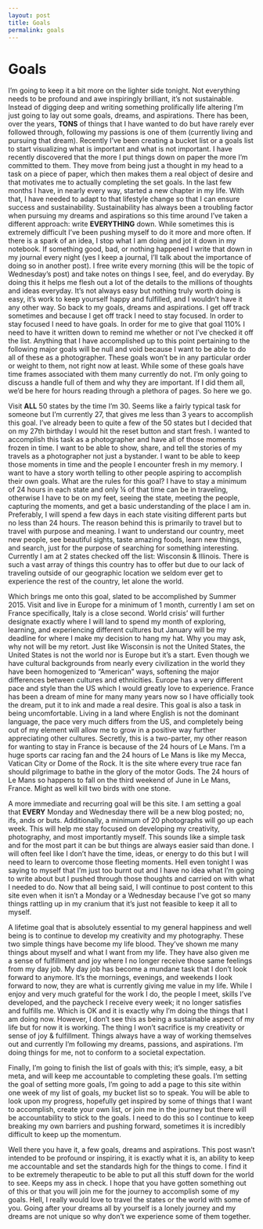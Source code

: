 ```yaml
---
layout: post
title: Goals
permalink: goals
---
```

# Goals

I’m going to keep it a bit more on the lighter side tonight. Not everything needs to be profound and awe inspiringly brilliant, it’s not sustainable. Instead of digging deep and writing something prolifically life altering I’m just going to lay out some goals, dreams, and aspirations. There has been, over the years, **TONS** of things that I have wanted to do but have rarely ever followed through, following my passions is one of them (currently living and pursuing that dream). Recently I’ve been creating a bucket list or a goals list to start visualizing what is important and what is not important. I have recently discovered that the more I put things down on paper the more I’m committed to them. They move from being just a thought in my head to a task on a piece of paper, which then makes them a real object of desire and that motivates me to actually completing the set goals. In the last few months I have, in nearly every way, started a new chapter in my life. With that, I have needed to adapt to that lifestyle change so that I can ensure success and sustainability. Sustainability has always been a troubling factor when pursuing my dreams and aspirations so this time around I’ve taken a different approach: write **EVERYTHING** down.  While sometimes this is extremely difficult I’ve been pushing myself to do it more and more often. If there is a spark of an idea, I stop what I am doing and jot it down in my notebook. If something good, bad, or nothing happened I write that down in my journal every night (yes I keep a journal, I’ll talk about the importance of doing so in another post). I free write every morning (this will be the topic of Wednesday’s post) and take notes on things I see, feel, and do everyday. By doing this it helps me flesh out a lot of the details to the millions of thoughts and ideas everyday. It’s not always easy but nothing truly worth doing is easy, it’s work to keep yourself happy and fulfilled, and I wouldn’t have it any other way. So back to my goals, dreams and aspirations. I get off track sometimes and because I get off track I need to stay focused. In order to stay focused I need to have goals. In order for me to give that goal 110% I need to have it written down to remind me whether or not I’ve checked it off the list. Anything that I have accomplished up to this point pertaining to the following major goals will be null and void because I want to be able to do all of these as a photographer. These goals won’t be in any particular order or weight to them, not right now at least. While some of these goals have time frames associated with them many currently do not.  I’m only going to discuss a handle full of them and why they are important. If I did them all, we’d be here for hours reading through a plethora of pages. So here we go.

Visit **ALL** 50 states by the time I’m 30. Seems like a fairly typical task for someone but I’m currently 27, that gives me less than 3 years to accomplish this goal. I’ve already been to quite a few of the 50 states but I decided that on my 27th birthday I would hit the reset button and start fresh. I wanted to accomplish this task as a photographer and have all of those moments frozen in time. I want to be able to show, share, and tell the stories of my travels as a photographer not just a bystander. I want to be able to keep those moments in time and the people I encounter fresh in my memory. I want to have a story worth telling to other people aspiring to accomplish their own goals. What are the rules for this goal? I have to stay a minimum of 24 hours in each state and only ¼ of that time can be in traveling, otherwise I have to be on my feet, seeing the state, meeting the people, capturing the moments, and get a basic understanding of the place I am in. Preferably, I will spend a few days in each state visiting different parts but no less than 24 hours. The reason behind this is primarily to travel but to travel with purpose and meaning. I want to understand our country, meet new people, see beautiful sights, taste amazing foods, learn new things, and search, just for the purpose of searching for something interesting. Currently I am at 2 states checked off the list: Wisconsin & Illinois. There is such a vast array of things this country has to offer but due to our lack of traveling outside of our geographic location we seldom ever get to experience the rest of the country, let alone the world.

Which brings me onto this goal, slated to be accomplished by Summer 2015. Visit and live in Europe for a minimum of 1 month, currently I am set on France specifically, Italy is a close second. World crisis’ will further designate exactly where I will land to spend my month of exploring, learning, and experiencing different cultures but January will be my deadline for where I make my decision to hang my hat. Why you may ask, why not will be my retort. Just like Wisconsin is not the United States, the United States is not the world nor is Europe but it’s a start. Even though we have cultural backgrounds from nearly every civilization in the world they have been homogenized to “American” ways, softening the major differences between cultures and ethnicities. Europe has a very different pace and style than the US which I would greatly love to experience. France has been a dream of mine for many many years now so I have officially took the dream, put it to ink and made a real desire. This goal is also a task in being uncomfortable. Living in a land where English is not the dominant language, the pace very much differs from the US, and completely being out of my element will allow me to grow in a positive way further appreciating other cultures. Secretly, this is a two-parter, my other reason for wanting to stay in France is because of the 24 hours of Le Mans. I’m a huge sports car racing fan and the 24 hours of Le Mans is like my Mecca, Vatican City or Dome of the Rock. It is the site where every true race fan should pilgrimage to bathe in the glory of the motor Gods. The 24 hours of Le Mans so happens to fall on the third weekend of June in Le Mans, France. Might as well kill two birds with one stone.

A more immediate and recurring goal will be this site. I am setting a goal that **EVERY** Monday and Wednesday there will be a new blog posted; no, ifs, ands or buts. Additionally, a minimum of 20 photographs will go up each week. This will help me stay focused on developing my creativity, photography, and most importantly myself. This sounds like a simple task and for the most part it can be but things are always easier said than done. I will often feel like I don’t have the time, ideas, or energy to do this but I will need to learn to overcome those fleeting moments. Hell even tonight I was saying to myself that I’m just too burnt out and I have no idea what I’m going to write about but I pushed through those thoughts and carried on with what I needed to do. Now that all being said, I will continue to post content to this site even when it isn’t a Monday or a Wednesday because I’ve got so many things rattling up in my cranium that it’s just not feasible to keep it all to myself.

A lifetime goal that is absolutely essential to my general happiness and well being is to continue to develop my creativity and my photography. These two simple things have become my life blood. They’ve shown me many things about myself and what I want from my life. They have also given me a sense of fulfillment and joy where I no longer receive those same feelings from my day job. My day job has become a mundane task that I don’t look forward to anymore. It’s the mornings, evenings, and weekends I look forward to now, they are what is currently giving me value in my life. While I enjoy and very much grateful for the work I do, the people I meet, skills I’ve developed, and the paycheck I receive every week; it no longer satisfies and fulfills me. Which is OK and it is exactly why I’m doing the things that I am doing now. However, I don’t see this as being a sustainable aspect of my life but for now it is working. The thing I won’t sacrifice is my creativity or sense of joy & fulfillment. Things always have a way of working themselves out and currently I’m following my dreams, passions, and aspirations. I’m doing things for me, not to conform to a societal expectation.

Finally, I’m going to finish the list of goals with this; it’s simple, easy, a bit meta, and will keep me accountable to completing these goals. I’m setting the goal of setting more goals, I’m going to add a page to this site within one week of my list of goals, my bucket list so to speak. You will be able to look upon my progress, hopefully get inspired by some of things that I want to accomplish, create your own list, or join me in the journey but there will be accountability to stick to the goals. I need to do this so I continue to keep breaking my own barriers and pushing forward, sometimes it is incredibly difficult to keep up the momentum.

Well there you have it, a few goals, dreams and aspirations. This post wasn’t intended to be profound or inspiring, it is exactly what it is, an ability to keep me accountable and set the standards high for the things to come. I find it to be extremely therapeutic to be able to put all this stuff down for the world to see. Keeps my ass in check. I hope that you have gotten something out of this or that you will join me for the journey to accomplish some of my goals. Hell, I really would love to travel the states or the world with some of you. Going after your dreams all by yourself is a lonely journey and my dreams are not unique so why don’t we experience some of them together.
